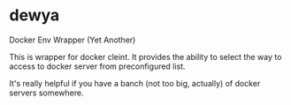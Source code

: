 # dewya
Docker Env Wrapper (Yet Another)

This is wrapper for docker cleint. It provides the ability to
select the way to access to docker server from preconfigured list.

It's really helpful if you have a banch (not too big, actually) of docker
servers somewhere.